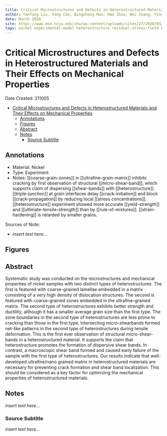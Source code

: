 ```yaml
---
title: Critical Microstructures and Defects in Heterostructured Materials and Their Effects on Mechanical Properties
author: Yanfang Liu, Yang Cao, Qingzhong Mao, Hao Zhou, Wei Jiang, Ying Liu, Jing Tao Wang, Zesheng You, Yuntian Zhu
date: March 2020
site: https://www.mse.ncsu.edu/zhu/wp-content/uploads/sites/27/2020/03/YF-Liu-HS-structure.pdf
tags: nickel experimental-model heterostructure residual-stress-field hardening
---
```

<script type="text/javascript"
        src="https://cdnjs.cloudflare.com/ajax/libs/mathjax/2.7.0/MathJax.js?config=TeX-AMS_CHTML">
</script>
<script type="text/x-mathjax-config">
	MathJax.Ajax.config.path["Extra"] = "https://jmanthony3.github.io/Codes/MathJax/extensions/TeX",
	MathJax.Hub.Config({
		TeX: {
			equationNumbers: {
				autoNumber: "AMS"
			},
			extensions: [
				"[Extra]/Taylor.js",
				"[Extra]/NumericalMethods.js"
			]
		},
		tex2jax: {
			inlineMath: [["$", "$"], ["\\(", "\\)"]],
			blockMath: [["$$", "$$"], ["\\[", "\\]"]],
		},
});
</script>
<!-- %%%%%%%% Document Metadata %%%%%%%% -->
# Critical Microstructures and Defects in Heterostructured Materials and Their Effects on Mechanical Properties

Date Created: 211005

- [Critical Microstructures and Defects in Heterostructured Materials and Their Effects on Mechanical Properties](#critical-microstructures-and-defects-in-heterostructured-materials-and-their-effects-on-mechanical-properties)
	- [Annotations](#annotations)
	- [Figures](#figures)
	- [Abstract](#abstract)
	- [Notes](#notes)
		- [Source Subtitle](#source-subtitle)
<!-- %%%%%%%%%%%%%%%%%%%%%%%%%%%%%% -->





<!-- START WRITING BELOW -->





<!-- %%%%%%%%%%%%%%%%%%%%%%%%%%%%%% -->
## Annotations
- Material: Nickel
- Type: Experiment
- Notes: [[coarse-grain-zones]] in [[ultrafine-grain-matrix]] inhibits cracking by first observation of structural [[micro-shear-band]], which supports claim of dispersing [[shear-bands]] with [[heterostructure]]. [[triple-junction]] at grain interfaces delay [[crack-initiation]] and block [[crack-propagation]] by reducing local [[stress concentrations]]. [[heterostructure]] experiment showed more accurate [[yield-strength]] and [[ultimate-tensile-strength]] than by [[rule-of-mixtures]]. [[strain-hardening]] is retarded by smaller grains.

Sources of Note:
- *insert text here$\dots$*

## Figures

## Abstract
Systematic study was conducted on the microstructures and mechanical properties of nickel samples with two distinct types of heterostructures. The ﬁrst is featured with coarse-grained lamellae embedded in a matrix consisting of a very high density of dislocation structures. The second is featured with coarse-grained zones embedded in the ultraﬁne-grained matrix. The second type of heterostructures exhibits better strength and ductility, although it has a smaller average grain size than the ﬁrst type. The zone boundaries in the second type of heterostructures are less prone to cracking than those in the ﬁrst type. Intersecting micro-shearbands formed net-like patterns in the second type of heterostructures during tensile deformation. This is the ﬁrst ever observation of structural micro-shear-bands in a heterostructured material. It supports the claim that heterostructure promotes the formation of dispersive shear bands. In contrast, a macroscopic shear band formed and caused early failure of the sample with the ﬁrst type of heterostructures. Our results indicate that well-developed ultraﬁne/nano grained matrix in heterostructured materials are necessary for preventing crack formation and shear band localization. This should be considered as a key factor for optimizing the mechanical properties of heterostructured materials.

## Notes
*insert text here$\dots$*

### Source Subtitle
*insert text here$\dots$*
<!-- %%%%%%%%%%%%%%%%%%%%%%%%%%%%%% -->





<!-- %%%%%%%% End Document %%%%%%%% -->